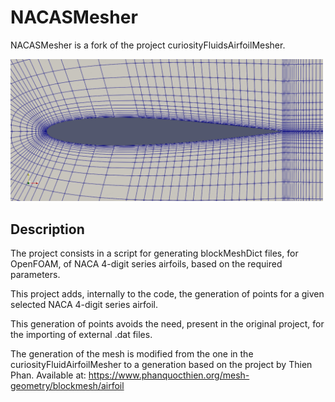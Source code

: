 # NACASMesher

NACASMesher is a fork of the project curiosityFluidsAirfoilMesher.

<img src="https://github.com/LHopitalAstralis/NACASMesher/blob/master/Grid%20Example.png?raw=true" width="500">

## Description

The project consists in a script for generating blockMeshDict files, for OpenFOAM, of NACA 4-digit series airfoils, based on the required parameters.

This project adds, internally to the code, the generation of points for a given selected NACA 4-digit series airfoil.

This generation of points avoids the need, present in the original project, for the importing of external .dat files.

The generation of the mesh is modified from the one in the curiosityFluidAirfoilMesher to a generation based on the project by Thien Phan. 
Available at: https://www.phanquocthien.org/mesh-geometry/blockmesh/airfoil 



